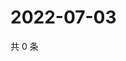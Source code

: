 # 2022-07-03

共 0 条

<!-- BEGIN WEIBO -->
<!-- 最后更新时间 Sun Jul 03 2022 04:01:19 GMT+0800 (China Standard Time) -->

<!-- END WEIBO -->
